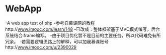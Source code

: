 # WebApp
-A web app test of php
-参考自慕课网的教程http://www.imooc.com/learn/148
-已改成：整体框架基于MVC模式编写，后台系统结合iframe编写。
-由于项目优化暂不是目前的主要任务，所以代码难免有所冗余。
-若需要逻辑思路上的解释，可以加我慕课账号http://www.imooc.com/u/2390029
